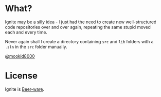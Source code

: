 What?
====

Ignite may be a silly idea - I just had the need to create new well-structured code repositories
over and over again, repeating the same stupid moved each and every time.

Never again shall I create a directory containing `src` and `lib` folders with a `.sln` in the
`src` folder manually.

[@mookid8000][2]

License
====

Ignite is [Beer-ware][1].

[1]: http://en.wikipedia.org/wiki/Beerware
[2]: http://twitter.com/#!/mookid8000